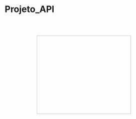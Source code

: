 # Projeto_API
<br>
<br>

<p align="center">
  <img scr="https://github.com/UniversalDevs/Projeto_API/blob/7b6f1d0aa3c0743ea0630b66703a8aa3e427565b/Imagens/logo.PNG" width="300" height="250">
</p>
